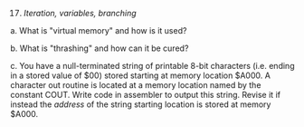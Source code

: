 




17. _Iteration, variables, branching_

a. What is "virtual memory" and how is it used?

b. What is "thrashing" and how can it be cured?

c. You have a null-terminated string of printable 8-bit characters (i.e. ending in a stored value of $00) stored starting at memory location $A000. A character out routine is located at a memory location named by the constant COUT. Write code in assembler to output this string. Revise it if instead the _address_ of the string starting location is stored at memory $A000.